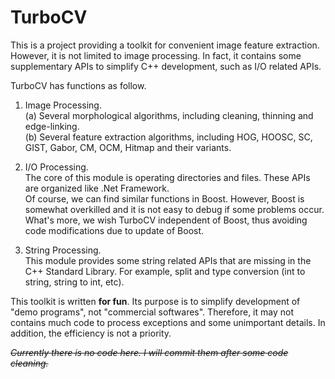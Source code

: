 TurboCV
=======

This is a project providing a toolkit for convenient image feature extraction.
However, it is not limited to image processing. In fact, it contains some supplementary APIs to simplify C++ development, such as I/O related APIs.  

TurboCV has functions as follow.

1. Image Processing.  
    (a) Several morphological algorithms, including cleaning, thinning and edge-linking.  
    (b) Several feature extraction algorithms, including HOG, HOOSC, SC, GIST, Gabor, CM, OCM, Hitmap and their variants.

2. I/O Processing.  
    The core of this module is operating directories and files. These APIs are organized like .Net Framework.  
    Of course, we can find similar functions in Boost. However, Boost is somewhat overkilled and it is not easy to debug if some problems occur. What's more, we wish TurboCV independent of Boost, thus avoiding code modifications due to update of Boost.

3. String Processing.  
    This module provides some string related APIs that are missing in the C++ Standard Library. For example, split and type conversion (int to string, string to int, etc).

This toolkit is written **for fun**. Its purpose is to simplify development of "demo programs", not "commercial softwares". Therefore, it may not contains much code to process exceptions and some unimportant details. In addition, the efficiency is not a priority.

~~*Currently there is no code here. I will commit them after some code cleaning.*~~
